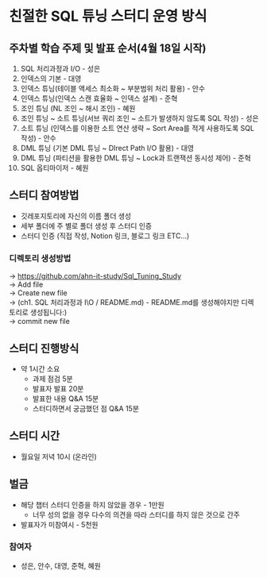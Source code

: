 # 친절한 SQL 튜닝 스터디 운영 방식

## 주차별 학습 주제 및 발표 순서(4월 18일 시작)

1. SQL 처리과정과 I/O - 성은
2. 인덱스의 기본 - 대영
3. 인덱스 튜닝(테이블 액세스 최소화 ~ 부분범위 처리 활용) - 안수
4. 인덱스 튜닝(인덱스 스캔 효율화 ~ 인덱스 설계) - 준혁
5. 조인 튜닝 (NL 조인 ~ 해시 조인) - 혜원
6. 조인 튜닝 ~ 소트 튜닝(서브 쿼리 조인 ~ 소트가 발생하지 않도록 SQL 작성) - 성은
7. 소트 튜닝 (인덱스를 이용한 소트 연산 생략 ~ Sort Area를 적게 사용하도록 SQL 작성) - 안수
8. DML 튜닝 (기본 DML 튜닝 ~ DIrect Path I/O 활용) - 대영
9. DML 튜닝 (파티션을 활용한 DML 튜닝 ~ Lock과 트랜잭션 동시성 제어) - 준혁
10. SQL 옵티마이저 - 혜원

## 스터디 참여방법

- 깃레포지토리에 자신의 이름 폴더 생성
- 세부 폴더에 주 별로 폴더 생성 후 스터디 인증
- 스터디 인증 (직접 작성, Notion 링크, 블로그 링크 ETC...)

### 디렉토리 생성방법
-> https://github.com/ahn-it-study/Sql_Tuning_Study    
-> Add file    
-> Create new file   
-> (ch1. SQL 처리과정과 I\O / README.md) - README.md를 생성해야지만 디렉토리로 생성됩니다:)    
-> commit new file    

## 스터디 진행방식

- 약 1시간 소요
    - 과제 점검 5분
    - 발표자 발표 20분
    - 발표한 내용 Q&A 15분
    - 스터디하면서 궁금했던 점 Q&A 15분

## 스터디 시간

- 월요일 저녁 10시 (온라인)

## 벌금

- 해당 챕터 스터디 인증을 하지 않았을 경우 - 1만원
    - 너무 성의 없을 경우 다수의 의견을 따라 스터디를 하지 않은 것으로 간주
- 발표자가 미참여시 - 5천원

### 참여자

- 성은, 안수, 대영, 준혁, 혜원
